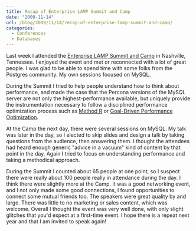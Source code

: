```yaml
---
title: Recap of Enterprise LAMP Summit and Camp
date: "2009-11-14"
url: /blog/2009/11/14/recap-of-enterprise-lamp-summit-and-camp/
categories:
  - Conferences
  - Databases
---
```

Last week I attended the [Enterprise LAMP Summit and Camp](http://enterpriselamp.org/) in Nashville, Tennessee. I enjoyed the event and met or reconnected with a lot of great people. I was glad to be able to spend time with some folks from the Postgres community. My own sessions focused on MySQL.

During the Summit I tried to help people understand how to think about performance, and made the case that the Percona versions of the MySQL server are not only the highest-performance available, but uniquely provide the instrumentation necessary to follow a disciplined performance optimization process such as [Method R](http://www.method-r.com/) or [Goal-Driven Performance Optimization](http://en.oreilly.com/oscon2009/public/schedule/detail/7936).

At the Camp the next day, there were several sessions on MySQL. My talk was later in the day, so I elected to skip slides and design a talk by taking questions from the audience, then answering them. I thought the attendees had heard enough generic "advice in a vacuum" kind of content by that point in the day. Again I tried to focus on understanding performance and taking a methodical approach.

During the Summit I counted about 65 people at one point, so I suspect there were really about 100 people really in attendance during the day. I think there were slightly more at the Camp. It was a good networking event, and I not only made some good connections, I found opportunities to connect some mutual friends too. The speakers were great quality by and large. There was little to no marketing or sales content, which was welcome. Overall I thought the event was very well done, with only slight glitches that you'd expect at a first-time event. I hope there is a repeat next year and that I am invited to speak again!


